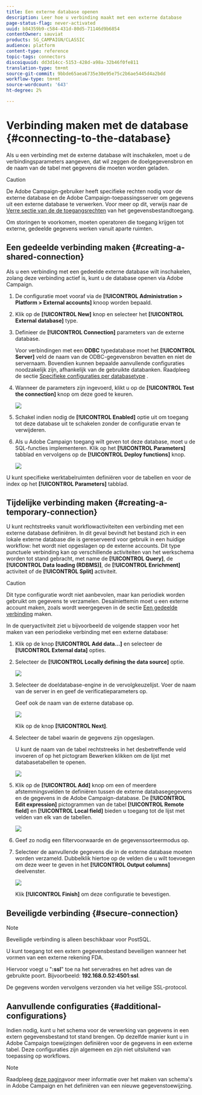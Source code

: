 ```yaml
---
title: Een externe database openen
description: Leer hoe u verbinding maakt met een externe database
page-status-flag: never-activated
uuid: b84359b9-c584-431d-80d5-71146d9b6854
contentOwner: sauviat
products: SG_CAMPAIGN/CLASSIC
audience: platform
content-type: reference
topic-tags: connectors
discoiquuid: dd3d14cc-5153-428d-a98a-32b46f0fe811
translation-type: tm+mt
source-git-commit: 9bbde65aea6735e30e95e75c2b6ae5445d4a2bdd
workflow-type: tm+mt
source-wordcount: '643'
ht-degree: 2%

---
```



# Verbinding maken met de database {#connecting-to-the-database}

Als u een verbinding met de externe database wilt inschakelen, moet u de verbindingsparameters aangeven, dat wil zeggen de doelgegevensbron en de naam van de tabel met gegevens die moeten worden geladen.

>[!CAUTION]
>
>De Adobe Campaign-gebruiker heeft specifieke rechten nodig voor de externe database en de Adobe Campaign-toepassingsserver om gegevens uit een externe database te verwerken. Voor meer op dit, verwijs naar de [Verre sectie van de de toegangsrechten](../../installation/using/remote-database-access-rights.md) van het gegevensbestandtoegang.
>
>Om storingen te voorkomen, moeten operatoren die toegang krijgen tot externe, gedeelde gegevens werken vanuit aparte ruimten.

## Een gedeelde verbinding maken {#creating-a-shared-connection}

Als u een verbinding met een gedeelde externe database wilt inschakelen, zolang deze verbinding actief is, kunt u de database openen via Adobe Campaign.

1. De configuratie moet vooraf via de **[!UICONTROL Administration > Platform > External accounts]** knoop worden bepaald.
1. Klik op de **[!UICONTROL New]** knop en selecteer het **[!UICONTROL External database]** type.
1. Definieer de **[!UICONTROL Connection]** parameters van de externe database.

   Voor verbindingen met een **ODBC** typedatabase moet het **[!UICONTROL Server]** veld de naam van de ODBC-gegevensbron bevatten en niet de servernaam. Bovendien kunnen bepaalde aanvullende configuraties noodzakelijk zijn, afhankelijk van de gebruikte databanken. Raadpleeg de sectie [Specifieke configuraties per databasetype](../../installation/using/configure-fda.md) .

1. Wanneer de parameters zijn ingevoerd, klikt u op de **[!UICONTROL Test the connection]** knop om deze goed te keuren.

   ![](assets/wf-external-account-create.png)

1. Schakel indien nodig de **[!UICONTROL Enabled]** optie uit om toegang tot deze database uit te schakelen zonder de configuratie ervan te verwijderen.
1. Als u Adobe Campaign toegang wilt geven tot deze database, moet u de SQL-functies implementeren. Klik op het **[!UICONTROL Parameters]** tabblad en vervolgens op de **[!UICONTROL Deploy functions]** knop.

   ![](assets/wf-external-account-functions.png)

U kunt specifieke werktabelruimten definiëren voor de tabellen en voor de index op het **[!UICONTROL Parameters]** tabblad.

## Tijdelijke verbinding maken {#creating-a-temporary-connection}

U kunt rechtstreeks vanuit workflowactiviteiten een verbinding met een externe database definiëren. In dit geval bevindt het bestand zich in een lokale externe database die is gereserveerd voor gebruik in een huidige workflow: het wordt niet opgeslagen op de externe accounts. Dit type punctuele verbinding kan op verschillende activiteiten van het werkschema worden tot stand gebracht, met name de **[!UICONTROL Query]**, de **[!UICONTROL Data loading (RDBMS)]**, de **[!UICONTROL Enrichment]** activiteit of de **[!UICONTROL Split]** activiteit.

>[!CAUTION]
>
>Dit type configuratie wordt niet aanbevolen, maar kan periodiek worden gebruikt om gegevens te verzamelen. Desalniettemin moet u een externe account maken, zoals wordt weergegeven in de sectie [Een gedeelde verbinding](#creating-a-shared-connection) maken.

In de queryactiviteit ziet u bijvoorbeeld de volgende stappen voor het maken van een periodieke verbinding met een externe database:

1. Klik op de knop **[!UICONTROL Add data...]** en selecteer de **[!UICONTROL External data]** opties.
1. Selecteer de **[!UICONTROL Locally defining the data source]** optie.

   ![](assets/wf_add_data_local_external_data.png)

1. Selecteer de doeldatabase-engine in de vervolgkeuzelijst. Voer de naam van de server in en geef de verificatieparameters op.

   Geef ook de naam van de externe database op.

   ![](assets/wf_add_data_local_external_data_param.png)

   Klik op de knop **[!UICONTROL Next]**.

1. Selecteer de tabel waarin de gegevens zijn opgeslagen.

   U kunt de naam van de tabel rechtstreeks in het desbetreffende veld invoeren of op het pictogram Bewerken klikken om de lijst met databasetabellen te openen.

   ![](assets/wf_add_data_local_external_data_select_table.png)

1. Klik op de **[!UICONTROL Add]** knop om een of meerdere afstemmingsvelden te definiëren tussen de externe databasegegevens en de gegevens in de Adobe Campaign-database. De **[!UICONTROL Edit expression]** pictogrammen van de tabel **[!UICONTROL Remote field]** en **[!UICONTROL Local field]** bieden u toegang tot de lijst met velden van elk van de tabellen.

   ![](assets/wf_add_data_local_external_data_join.png)

1. Geef zo nodig een filtervoorwaarde en de gegevenssorteermodus op.
1. Selecteer de aanvullende gegevens die in de externe database moeten worden verzameld. Dubbelklik hiertoe op de velden die u wilt toevoegen om deze weer te geven in het **[!UICONTROL Output columns]** deelvenster.

   ![](assets/wf_add_data_local_external_data_select.png)

   Klik **[!UICONTROL Finish]** om deze configuratie te bevestigen.

## Beveiligde verbinding {#secure-connection}

>[!NOTE]
>
>Beveiligde verbinding is alleen beschikbaar voor PostSQL.

U kunt toegang tot een extern gegevensbestand beveiligen wanneer het vormen van een externe rekening FDA.

Hiervoor voegt u &quot;**:ssl**&quot; toe na het serveradres en het adres van de gebruikte poort. Bijvoorbeeld: **192.168.0.52:4501:ssl**.

De gegevens worden vervolgens verzonden via het veilige SSL-protocol.

## Aanvullende configuraties {#additional-configurations}

Indien nodig, kunt u het schema voor de verwerking van gegevens in een extern gegevensbestand tot stand brengen. Op dezelfde manier kunt u in Adobe Campaign toewijzingen definiëren voor de gegevens in een externe tabel. Deze configuraties zijn algemeen en zijn niet uitsluitend van toepassing op workflows.

>[!NOTE]
>
>Raadpleeg [deze pagina](../../configuration/using/about-schema-edition.md)voor meer informatie over het maken van schema&#39;s in Adobe Campaign en het definiëren van een nieuwe gegevenstoewijzing.